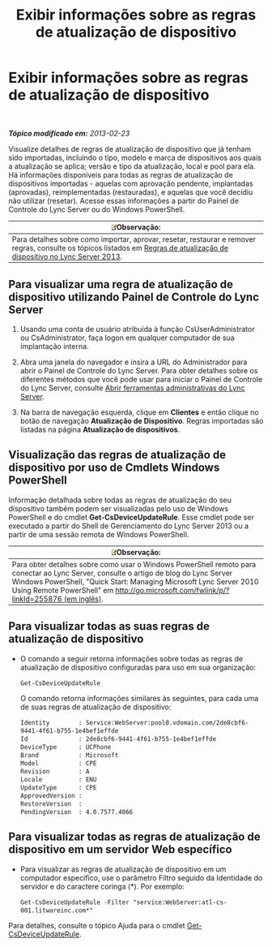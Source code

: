﻿---
title: Exibir informações sobre as regras de atualização de dispositivo
TOCTitle: Exibir informações sobre as regras de atualização de dispositivo
ms:assetid: d6677ca4-024b-4816-8511-8d7630788107
ms:mtpsurl: https://technet.microsoft.com/pt-br/library/JJ994077(v=OCS.15)
ms:contentKeyID: 52057735
ms.date: 05/19/2016
mtps_version: v=OCS.15
ms.translationtype: HT
---

# Exibir informações sobre as regras de atualização de dispositivo

 

_**Tópico modificado em:** 2013-02-23_

Visualize detalhes de regras de atualização de dispositivo que já tenham sido importadas, incluindo o tipo, modelo e marca de dispositivos aos quais a atualização se aplica; versão e tipo da atualização, local e pool para ela. Há informações disponíveis para todas as regras de atualização de dispositivos importadas - aquelas com aprovação pendente, implantadas (aprovadas), reimplementadas (restauradas), e aquelas que você decidiu não utilizar (resetar). Acesse essas informações a partir do Painel de Controle do Lync Server ou do Windows PowerShell.

<table>
<thead>
<tr class="header">
<th><img src="images/Gg425756.note(OCS.15).gif" title="note" alt="note" />Observação:</th>
</tr>
</thead>
<tbody>
<tr class="odd">
<td>Para detalhes sobre como importar, aprovar, resetar, restaurar e remover regras, consulte os tópicos listados em <a href="lync-server-2013-device-update-rules.md">Regras de atualização de dispositivo no Lync Server 2013</a>.</td>
</tr>
</tbody>
</table>


## Para visualizar uma regra de atualização de dispositivo utilizando Painel de Controle do Lync Server

1.  Usando uma conta de usuário atribuída à função CsUserAdministrator ou CsAdministrator, faça logon em qualquer computador de sua implantação interna.

2.  Abra uma janela do navegador e insira a URL do Administrador para abrir o Painel de Controle do Lync Server. Para obter detalhes sobre os diferentes métodos que você pode usar para iniciar o Painel de Controle do Lync Server, consulte [Abrir ferramentas administrativas do Lync Server](lync-server-2013-open-lync-server-administrative-tools.md).

3.  Na barra de navegação esquerda, clique em **Clientes** e então clique no botão de navegação **Atualização de Dispositivo**. Regras importadas são listadas na página **Atualização de dispositivos**.

## Visualização das regras de atualização de dispositivo por uso de Cmdlets Windows PowerShell

Informação detalhada sobre todas as regras de atualização do seu dispositivo também podem ser visualizadas pelo uso de Windows PowerShell e do cmdlet **Get-CsDeviceUpdateRule**. Esse cmdlet pode ser executado a partir do Shell de Gerenciamento do Lync Server 2013 ou a partir de uma sessão remota de Windows PowerShell.

<table>
<thead>
<tr class="header">
<th><img src="images/Gg425756.note(OCS.15).gif" title="note" alt="note" />Observação:</th>
</tr>
</thead>
<tbody>
<tr class="odd">
<td>Para obter detalhes sobre como usar o Windows PowerShell remoto para conectar ao Lync Server, consulte o artigo de blog do Lync Server Windows PowerShell, &quot;Quick Start: Managing Microsoft Lync Server 2010 Using Remote PowerShell&quot; em <a href="http://go.microsoft.com/fwlink/p/?linkid=255876">http://go.microsoft.com/fwlink/p/?linkId=255876 (em inglês)</a>.</td>
</tr>
</tbody>
</table>


## Para visualizar todas as suas regras de atualização de dispositivo

  - O comando a seguir retorna informações sobre todas as regras de atualização de dispositivo configuradas para uso em sua organização:
    
        Get-CsDeviceUpdateRule
    
    O comando retorna informações similares às seguintes, para cada uma de suas regras de atualização de dispositivo:
    
        Identity        : Service:WebServer:pool0.vdomain.com/2de8cbf6-9441-4f61-b755-1e4bef1effde
        Id              : 2de8cbf6-9441-4f61-b755-1e4bef1effde
        DeviceType      : UCPhone
        Brand           : Microsoft
        Model           : CPE
        Revision        : A
        Locale          : ENU
        UpdateType      : CPE
        ApprovedVersion :
        RestoreVersion  :
        PendingVersion  : 4.0.7577.4066

## Para visualizar todas as regras de atualização de dispositivo em um servidor Web específico

  - Para visualizar as regras de atualização de dispositivo em um computador específico, use o parâmetro Filtro seguido da Identidade do servidor e do caractere coringa (\*). Por exemplo:
    
        Get-CsDeviceUpdateRule -Filter "service:WebServer:atl-cs-001.litwareinc.com*"

Para detalhes, consulte o tópico Ajuda para o cmdlet [Get-CsDeviceUpdateRule](get-csdeviceupdaterule.md).

